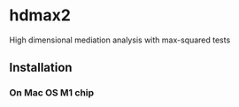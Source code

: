 # hdmax2
High dimensional mediation analysis with max-squared tests

## Installation

### On Mac OS M1 chip

